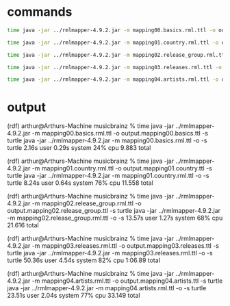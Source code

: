 # commands

```bash
time java -jar ../rmlmapper-4.9.2.jar -m mapping00.basics.rml.ttl -o output.mapping00.basics.ttl -s turtle

time java -jar ../rmlmapper-4.9.2.jar -m mapping01.country.rml.ttl -o output.mapping01.country.ttl -s turtle

time java -jar ../rmlmapper-4.9.2.jar -m mapping02.release_group.rml.ttl -o output.mapping02.release_group.ttl -s turtle

time java -jar ../rmlmapper-4.9.2.jar -m mapping03.releases.rml.ttl -o output.mapping03.releases.ttl -s turtle

time java -jar ../rmlmapper-4.9.2.jar -m mapping04.artists.rml.ttl -o output.mapping04.artists.ttl -s turtle
```


# output

(rdf) arthur@Arthurs-Machine musicbrainz % time java -jar ../rmlmapper-4.9.2.jar -m mapping00.basics.rml.ttl -o output.mapping00.basics.ttl -s turtle
java -jar ../rmlmapper-4.9.2.jar -m mapping00.basics.rml.ttl -o  -s turtle  2.16s user 0.29s system 24% cpu 9.883 total

(rdf) arthur@Arthurs-Machine musicbrainz % time java -jar ../rmlmapper-4.9.2.jar -m mapping01.country.rml.ttl -o output.mapping01.country.ttl -s turtle
java -jar ../rmlmapper-4.9.2.jar -m mapping01.country.rml.ttl -o  -s turtle  8.24s user 0.64s system 76% cpu 11.558 total

(rdf) arthur@Arthurs-Machine musicbrainz % time java -jar ../rmlmapper-4.9.2.jar -m mapping02.release_group.rml.ttl -o output.mapping02.release_group.ttl -s turtle
java -jar ../rmlmapper-4.9.2.jar -m mapping02.release_group.rml.ttl -o  -s   13.57s user 1.27s system 68% cpu 21.616 total

(rdf) arthur@Arthurs-Machine musicbrainz % time java -jar ../rmlmapper-4.9.2.jar -m mapping03.releases.rml.ttl -o output.mapping03.releases.ttl -s turtle
java -jar ../rmlmapper-4.9.2.jar -m mapping03.releases.rml.ttl -o  -s turtle  50.36s user 4.54s system 82% cpu 1:06.89 total

(rdf) arthur@Arthurs-Machine musicbrainz % time java -jar ../rmlmapper-4.9.2.jar -m mapping04.artists.rml.ttl -o output.mapping04.artists.ttl -s turtle
java -jar ../rmlmapper-4.9.2.jar -m mapping04.artists.rml.ttl -o  -s turtle  23.51s user 2.04s system 77% cpu 33.149 total